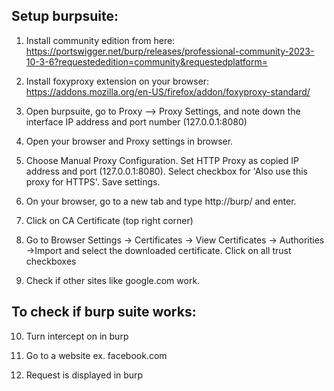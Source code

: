 ## Setup burpsuite:

1. Install community edition from here:
https://portswigger.net/burp/releases/professional-community-2023-10-3-6?requestededition=community&requestedplatform=

2. Install foxyproxy extension on your browser:
https://addons.mozilla.org/en-US/firefox/addon/foxyproxy-standard/ 

3. Open burpsuite, go to Proxy --> Proxy Settings, and note down the interface IP address and port number (127.0.0.1:8080)

4. Open your browser and Proxy settings in browser.

5. Choose Manual Proxy Configuration.
Set HTTP Proxy as copied IP address and port (127.0.0.1:8080).
Select checkbox for 'Also use this proxy for HTTPS'.
Save settings.

6. On your browser, go to a new tab and type http://burp/ and enter.

7. Click on CA Certificate (top right corner)

8. Go to Browser Settings -> Certificates -> View Certificates -> Authorities ->Import and select the downloaded certificate.
Click on all trust checkboxes 

9. Check if other sites like google.com work.

## To check if burp suite works:

10. Turn intercept on in burp

11. Go to a website ex. facebook.com

12. Request is displayed in burp
